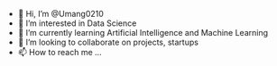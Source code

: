 - 👋 Hi, I’m @Umang0210
- 👀 I’m interested in Data Science
- 🌱 I’m currently learning Artificial Intelligence and Machine Learning
- 💞️ I’m looking to collaborate on projects, startups
- 📫 How to reach me ...

<!---
Umang0210/Umang0210 is a ✨ special ✨ repository because its `README.md` (this file) appears on your GitHub profile.
You can click the Preview link to take a look at your changes.
--->
